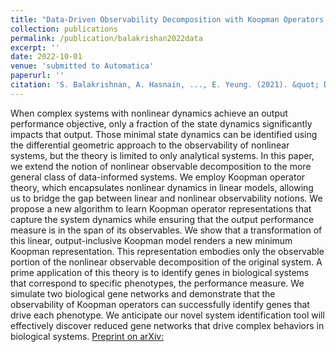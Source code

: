 ```yaml
---
title: "Data-Driven Observability Decomposition with Koopman Operators for Optimization of Output Functions of Nonlinear Systems"
collection: publications
permalink: /publication/balakrishan2022data
excerpt: ''
date: 2022-10-01
venue: 'submitted to Automatica'
paperurl: ''
citation: 'S. Balakrishnan, A. Hasnain, ..., E. Yeung. (2021). &quot; Data-Driven Observability Decomposition with Koopman Operators for Optimization of Output Functions of Nonlinear Systems.&quot; arXiv preprint arXiv:2210.09343.'
---
```

 When complex systems with nonlinear dynamics achieve an output performance objective, only a fraction of the state dynamics significantly impacts that output. Those minimal state dynamics can be identified using the differential geometric approach to the observability of nonlinear systems, but the theory is limited to only analytical systems. In this paper, we extend the notion of nonlinear observable decomposition to the more general class of data-informed systems. We employ Koopman operator theory, which encapsulates nonlinear dynamics in linear models, allowing us to bridge the gap between linear and nonlinear observability notions. We propose a new algorithm to learn Koopman operator representations that capture the system dynamics while ensuring that the output performance measure is in the span of its observables. We show that a transformation of this linear, output-inclusive Koopman model renders a new minimum Koopman representation. This representation embodies only the observable portion of the nonlinear observable decomposition of the original system. A prime application of this theory is to identify genes in biological systems that correspond to specific phenotypes, the performance measure. We simulate two biological gene networks and demonstrate that the observability of Koopman operators can successfully identify genes that drive each phenotype. We anticipate our novel system identification tool will effectively discover reduced gene networks that drive complex behaviors in biological systems.
[Preprint on arXiv:](https://arxiv.org/pdf/2210.09343.pdf)

